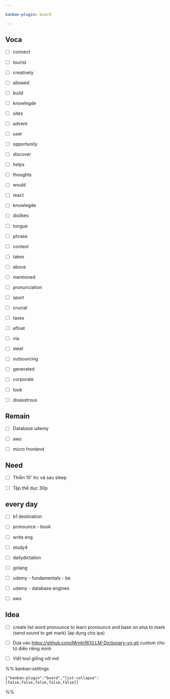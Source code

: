 ```yaml
---

kanban-plugin: board

---
```


## Voca

- [ ] connect
- [ ] tourist
- [ ] creatively
- [ ] allowed
- [ ] build
- [ ] knowlegde
- [ ] sites
- [ ] advent
- [ ] user
- [ ] opportunity
- [ ] discover
- [ ] helps
- [ ] thoughts
- [ ] would
- [ ] react
- [ ] knowlegde
- [ ] dislikes
- [ ] tongue
- [ ] phrase
- [ ] context
- [ ] takes
- [ ] above
- [ ] mentioned
- [ ] pronunciation
- [ ] sport
- [ ] crucial
- [ ] taxes
- [ ] afloat
- [ ] via


- [ ] steel
- [ ] outsourcing
- [ ] generated
- [ ] corporate
- [ ] took
- [ ] disasstrous

## Remain

- [ ] Database udemy
- [ ] aws
- [ ] micro frontend


## Need

- [ ] Thiền 10' trc và sau sleep
- [ ] Tập thể dục 30p


## every day

- [ ] b1 destination
- [ ] pronounce - book
- [ ] write eng
- [ ] study4
- [ ] dailydictation
- [ ] golang
- [ ] udemy - fundamentals - be
- [ ] udemy - database engines
- [ ] aws


## Idea

- [ ] create list word pronounce to learn pronounce and base on elsa to mark (send sound to get mark) (áp dụng cho ipa)
- [ ] Dựa vào https://github.com/Mrntn161/LLM-Dictionary-vn.git
	custom cho từ điển riêng mình
- [ ] Viết tool giống với md




%% kanban:settings
```
{"kanban-plugin":"board","list-collapse":[false,false,false,false,false]}
```
%%